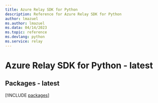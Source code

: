 ```yaml
---
title: Azure Relay SDK for Python
description: Reference for Azure Relay SDK for Python
author: lmazuel
ms.author: lmazuel
ms.data: 04/14/2023
ms.topic: reference
ms.devlang: python
ms.service: relay
---
```

# Azure Relay SDK for Python - latest
## Packages - latest
[!INCLUDE [packages](relay-index.md)]